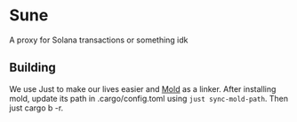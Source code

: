 # Sune

A proxy for Solana transactions or something idk

## Building

We use Just to make our lives easier and [Mold](https://github.com/rui314/mold) as a linker. After installing mold, update its path in .cargo/config.toml
using `just sync-mold-path`. Then just cargo b -r.
